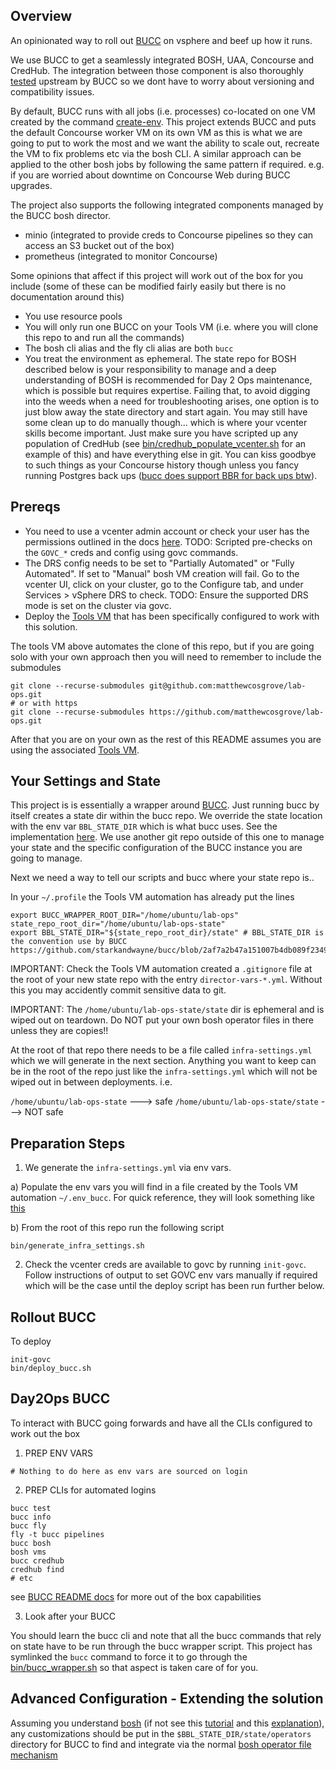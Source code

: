 ## Overview

An opinionated way to roll out [BUCC](https://github.com/starkandwayne/bucc) on vsphere and beef up how it runs.

We use BUCC to get a seamlessly integrated BOSH, UAA, Concourse and CredHub. The integration between those component is also thoroughly [tested](https://pipes.starkandwayne.com/teams/bucc/pipelines/bucc) upstream by BUCC so we dont have to worry about versioning and compatibility issues.

By default, BUCC runs with all jobs (i.e. processes) co-located on one VM created by the command [create-env](https://bosh.io/docs/init-vsphere/). This project extends BUCC and puts the default Concourse worker VM on its own VM as this is what we are going to put to work the most and we want the ability to scale out, recreate the VM to fix problems etc via the bosh CLI. A similar approach can be applied to the other bosh jobs by following the same pattern if required. e.g. if you are worried about downtime on Concourse Web during BUCC upgrades.

The project also supports the following integrated components managed by the BUCC bosh director.
* minio (integrated to provide creds to Concourse pipelines so they can access an S3 bucket out of the box)
* prometheus (integrated to monitor Concourse)

Some opinions that affect if this project will work out of the box for you include (some of these can be modified fairly easily but there is no documentation around this)
* You use resource pools
* You will only run one BUCC on your Tools VM (i.e. where you will clone this repo to and run all the commands)
* The bosh cli alias and the fly cli alias are both `bucc`
* You treat the environment as ephemeral. The state repo for BOSH described below is your responsibility to manage and a deep understanding of BOSH is recommended for Day 2 Ops maintenance, which is possible but requires expertise. Failing that, to avoid digging into the weeds when a need for troubleshooting arises, one option is to just blow away the state directory and start again. You may still have some clean up to do manually though... which is where your vcenter skills become important. Just make sure you have scripted up any population of CredHub (see [bin/credhub_populate_vcenter.sh](bin/credhub_populate_vcenter.sh) for an example of this) and have everything else in git. You can kiss goodbye to such things as your Concourse history though unless you fancy running Postgres back ups ([bucc does support BBR for back ups btw](https://github.com/starkandwayne/bucc#backup--restore)).

## Prereqs

* You need to use a vcenter admin account or check your user has the permissions outlined in the docs [here](https://github.com/cloudfoundry/bosh-vsphere-cpi-release/blob/master/docs/required_vcenter_privileges.md). TODO: Scripted pre-checks on the `GOVC_*` creds and config using govc commands. 
* The DRS config needs to be set to "Partially Automated" or "Fully Automated". If set to "Manual" bosh VM creation will fail. Go to the vcenter UI, click on your cluster, go to the Configure tab, and under Services > vSphere DRS to check. TODO: Ensure the supported DRS mode is set on the cluster via govc.
* Deploy the [Tools VM](https://github.com/matthewcosgrove/deploy-tools-vm) that has been specifically configured to work with this solution.

The tools VM above automates the clone of this repo, but if you are going solo with your own approach then you will need to remember to include the submodules

```
git clone --recurse-submodules git@github.com:matthewcosgrove/lab-ops.git
# or with https
git clone --recurse-submodules https://github.com/matthewcosgrove/lab-ops.git
```

After that you are on your own as the rest of this README assumes you are using the associated [Tools VM](https://github.com/matthewcosgrove/deploy-tools-vm).

## Your Settings and State

This project is is essentially a wrapper around [BUCC](https://github.com/starkandwayne/bucc). Just running bucc by itself creates a state dir within the bucc repo. We override the state location with the env var `BBL_STATE_DIR` which is what bucc uses. See the implementation [here](https://github.com/starkandwayne/bucc/blob/2af7a2b47a151007b4db089f2349aa58bce8d1fc/bin/bucc#L8). We use another git repo outside of this one to manage your state and the specific configuration of the BUCC instance you are going to manage.

Next we need a way to tell our scripts and bucc where your state repo is..

In your `~/.profile` the Tools VM automation has already put the lines
```
export BUCC_WRAPPER_ROOT_DIR="/home/ubuntu/lab-ops"
state_repo_root_dir="/home/ubuntu/lab-ops-state"
export BBL_STATE_DIR="${state_repo_root_dir}/state" # BBL_STATE_DIR is the convention use by BUCC https://github.com/starkandwayne/bucc/blob/2af7a2b47a151007b4db089f2349aa58bce8d1fc/bin/bucc#L8  
```

IMPORTANT: Check the Tools VM automation created a `.gitignore` file at the root of your new state repo with the entry `director-vars-*.yml`. Without this you may accidently commit sensitive data to git.

IMPORTANT: The `/home/ubuntu/lab-ops-state/state` dir is ephemeral and is wiped out on teardown. Do NOT put your own bosh operator files in there unless they are copies!!

At the root of that repo there needs to be a file called `infra-settings.yml` which we will generate in the next section. Anything you want to keep can be in the root of the repo just like the `infra-settings.yml` which will not be wiped out in between deployments. i.e.

`/home/ubuntu/lab-ops-state` ---> safe
`/home/ubuntu/lab-ops-state/state` ---> NOT safe

## Preparation Steps

1) We generate the `infra-settings.yml` via env vars.
  
  a) Populate the env vars you will find in a file created by the Tools VM automation `~/.env_bucc`. For quick reference, they will look something like [this](reference-env-vars.txt)
  
  b) From the root of this repo run the following script

```
bin/generate_infra_settings.sh
```

2) Check the vcenter creds are available to govc by running `init-govc`. Follow instructions of output to set GOVC env vars manually if required which will be the case until the deploy script has been run further below.

## Rollout BUCC

To deploy

```
init-govc
bin/deploy_bucc.sh
```

## Day2Ops BUCC

To interact with BUCC going forwards and have all the CLIs configured to work out the box

1) PREP ENV VARS

```
# Nothing to do here as env vars are sourced on login 
```

2) PREP CLIs for automated logins
```
bucc test
bucc info
bucc fly
fly -t bucc pipelines
bucc bosh
bosh vms
bucc credhub
credhub find
# etc
```
see [BUCC README docs](https://github.com/starkandwayne/bucc/blob/master/README.md) for more out of the box capabilities

3) Look after your BUCC

You should learn the bucc cli and note that all the bucc commands that rely on state have to be run through the bucc wrapper script. This project has symlinked the `bucc` command to force it to go through the [bin/bucc_wrapper.sh](bin/bucc_wrapper.sh) so that aspect is taken care of for you.

## Advanced Configuration - Extending the solution

Assuming you understand [bosh](https://bosh.io/docs/) (if not see this [tutorial](https://ultimateguidetobosh.com/) and this [explanation](https://bosh.io/docs/problems/)), any customizations should be put in the `$BBL_STATE_DIR/state/operators` directory for BUCC to find and integrate via the normal [bosh operator file mechanism](https://bosh.io/docs/cli-ops-files/)
